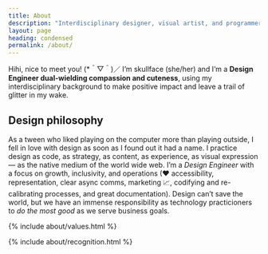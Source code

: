 ```yaml
---
title: About
description: "Interdisciplinary designer, visual artist, and programmer fighting for love and justice."
layout: page
heading: condensed
permalink: /about/
---
```


Hihi, nice to meet you! (*＾▽＾)／ I’m skullface (she/her) and I’m a **Design Engineer dual-wielding compassion and cuteness**, using my interdisciplinary background to make positive impact and leave a trail of glitter in my wake.

## Design philosophy
As a tween who liked playing on the computer more than playing outside, I fell in love with design as soon as I found out it had a name. I practice design as code, as strategy, as content, as experience, as visual expression — as the native medium of the world wide web. I’m a <dfn title="Hybrid Designer and Front-End Engineer, formerly referred to as a “unicorn”">Design Engineer</dfn> with a focus on growth, inclusivity, and operations (&hearts; accessibility, representation, clear async comms, marketing 📈, codifying and re-calibrating processes, and great documentation). Design can’t save the world, but we have an immense responsibility as technology practicioners to _do the most good_ as we serve business goals.

{% include about/values.html %}

{% include about/recognition.html %}
